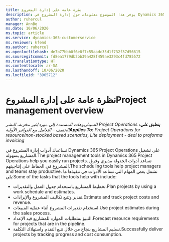 ```yaml
---
title: نظرة عامة على إدارة المشروع
description: يوفر هذا الموضوع معلومات حول إدارة المشروع في Dynamics 365 Project Operations.
author: ruhercul
manager: AnnBe
ms.date: 10/06/2020
ms.topic: article
ms.service: dynamics-365-customerservice
ms.reviewer: kfend
ms.author: ruhercul
ms.openlocfilehash: de7b77bbb0f6e8f7c55aadc35d1f732f37d56615
ms.sourcegitcommit: fd8ea1779db2bb39a428f459ae3293c4fd785572
ms.translationtype: HT
ms.contentlocale: ar-SA
ms.lasthandoff: 10/06/2020
ms.locfileid: "3965712"
---
```

# <a name="project-management-overview"></a><span data-ttu-id="b7fa6-103">نظرة عامة على إدارة المشروع</span><span class="sxs-lookup"><span data-stu-id="b7fa6-103">Project management overview</span></span>

<span data-ttu-id="b7fa6-104">_**ينطبق علي:** ‏‫Project Operations للسيناريوهات المستندة إلى مورد/غير مخزنة‬، ‏‫النشر الخفيف – التعامل مع الفواتير الأولية‬_</span><span class="sxs-lookup"><span data-stu-id="b7fa6-104">_**Applies To:** Project Operations for resource/non-stocked based scenarios, Lite deployment - deal to proforma invoicing_</span></span>

<span data-ttu-id="b7fa6-105">تساعدك أدوات إدارة المشروع في Dynamics 365 Project Operations على تشغيل المشاريع بسهولة.</span><span class="sxs-lookup"><span data-stu-id="b7fa6-105">The project management tools in Dynamics 365 Project Operations help you easily run projects.</span></span> <span data-ttu-id="b7fa6-106">تساعد أدوات الجدولة مديري وفرق المشروع في الحفاظ على إنتاجيتهم.</span><span class="sxs-lookup"><span data-stu-id="b7fa6-106">The scheduling tools help project managers and teams stay productive.</span></span> <span data-ttu-id="b7fa6-107">تشمل بعض المهام التي تساعد الأدوات في تنفيذها ما يلي:</span><span class="sxs-lookup"><span data-stu-id="b7fa6-107">Some of the tasks that the tools help with include:</span></span>

- <span data-ttu-id="b7fa6-108">تخطيط المشاريع باستخدام جدول العمل والتقديرات.</span><span class="sxs-lookup"><span data-stu-id="b7fa6-108">Plan projects by using a work schedule and estimates.</span></span>
- <span data-ttu-id="b7fa6-109">تقدير وتتبع تكاليف المشروع والإيرادات.</span><span class="sxs-lookup"><span data-stu-id="b7fa6-109">Estimate and track project costs and revenue.</span></span>
- <span data-ttu-id="b7fa6-110">استخدام تقديرات المشروع أثناء عملية المبيعات.</span><span class="sxs-lookup"><span data-stu-id="b7fa6-110">Use project estimates during the sales process.</span></span>
- <span data-ttu-id="b7fa6-111">التنبؤ بمتطلبات الموارد للمشاريع قيد الإعداد.</span><span class="sxs-lookup"><span data-stu-id="b7fa6-111">Forecast resource requirements for projects that are in the pipeline.</span></span>
- <span data-ttu-id="b7fa6-112">تسليم المشاريع بنجاح من خلال تتبع التقدم واستهلاك التكلفة.</span><span class="sxs-lookup"><span data-stu-id="b7fa6-112">Successfully deliver projects by tracking progress and cost consumption.</span></span>
